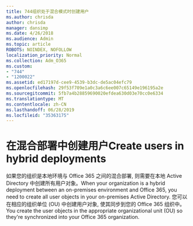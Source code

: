 ```yaml
---
title: 744组织处于混合模式时创建用户
ms.author: chrisda
author: chrisda
manager: dansimp
ms.date: 4/26/2018
ms.audience: Admin
ms.topic: article
ROBOTS: NOINDEX, NOFOLLOW
localization_priority: Normal
ms.collection: Adm_O365
ms.custom:
- "744"
- "1200022"
ms.assetid: ed17197d-cee9-4539-b3dc-de5ac04efc79
ms.openlocfilehash: 29f53f709e1a0c3a6c6ee007c65149e196195a2e
ms.sourcegitcommit: 5fb7a4b28859690020efdea630d03e70cc0e6334
ms.translationtype: MT
ms.contentlocale: zh-CN
ms.lasthandoff: 06/28/2019
ms.locfileid: "35363175"
---
```

# <a name="create-users-in-hybrid-deployments"></a><span data-ttu-id="c753c-102">在混合部署中创建用户</span><span class="sxs-lookup"><span data-stu-id="c753c-102">Create users in hybrid deployments</span></span>

<span data-ttu-id="c753c-103">如果您的组织是本地环境与 Office 365 之间的混合部署, 则需要在本地 Active Directory 中创建所有用户对象。</span><span class="sxs-lookup"><span data-stu-id="c753c-103">When your organization is a hybrid deployment between an on-premises environment and Office 365, you need to create all user objects in your on-premises Active Directory.</span></span> <span data-ttu-id="c753c-104">您可以在相应的组织单位 (OU) 中创建用户对象, 使其同步到您的 Office 365 组织中。</span><span class="sxs-lookup"><span data-stu-id="c753c-104">You create the user objects in the appropriate organizational unit (OU) so they're synchronized into your Office 365 organization.</span></span>
